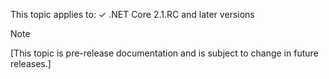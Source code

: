 This topic applies to: ✓ .NET Core 2.1.RC and later versions

> [!NOTE] 
> [This topic is pre-release documentation and is subject to change in future releases.]
